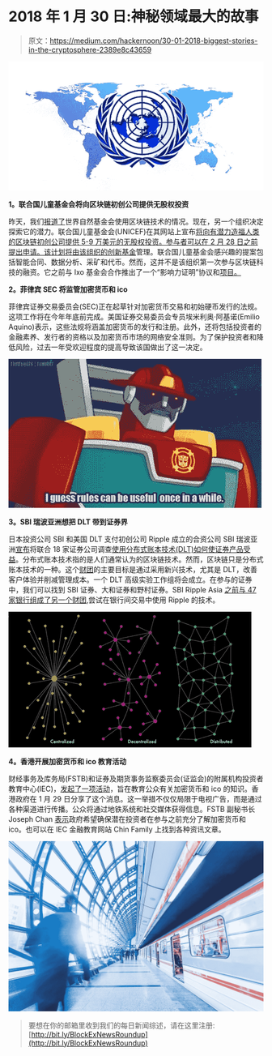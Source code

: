 # 2018 年 1 月 30 日:神秘领域最大的故事

> 原文：<https://medium.com/hackernoon/30-01-2018-biggest-stories-in-the-cryptosphere-2389e8c43659>

![](img/387f0a4d03f5a6c84b01a1d18e352327.png)

**1。联合国儿童基金会将向区块链初创公司提供无股权投资**

昨天，我们[报道了](https://hackernoon.com/29-01-2018-biggest-stories-in-the-cryptosphere-acd08a271e4b)世界自然基金会使用区块链技术的情况。现在，另一个组织决定探索它的潜力。联合国儿童基金会(UNICEF)在其网站上宣布[将向有潜力造福人类的区块链初创公司提供 5-9 万美元的无股权投资。参与者可以在 2 月 28 日之前提出申请。该计划将由该组织的](http://unicefstories.org/blockchaincall/)[创新基金](https://www.unicef.org/innovation/innovation_90879.html)管理。联合国儿童基金会感兴趣的提案包括智能合同、数据分析、采矿和代币。然而，这并不是该组织第一次参与区块链科技的融资。它之前与 Ixo 基金会合作推出了一个“影响力证明”协议和[项目。](http://amply.tech/)

**2。菲律宾 SEC 将监管加密货币和 ico**

菲律宾证券交易委员会(SEC)正在起草针对加密货币交易和初始硬币发行的法规。这项工作将在今年年底前完成。美国证券交易委员会专员埃米利奥·阿基诺(Emilio Aquino)表示，这些法规将涵盖加密货币的发行和注册。此外，还将包括投资者的金融素养、发行者的资格以及加密货币市场的网络安全准则。为了保护投资者和降低风险，过去一年受欢迎程度的提高导致该国做出了这一决定。

![](img/e66742c058998fe30ed41c6a677c0d2d.png)

**3。SBI 瑞波亚洲想把 DLT 带到证券界**

日本投资公司 SBI 和美国 DLT 支付初创公司 Ripple 成立的合资公司 SBI 瑞波亚洲[宣布](http://www.sbigroup.co.jp/news/2018/0130_10962.html)将联合 18 家证券公司调查[使用分布式账本技术(DLT)如何使证券产品受益](https://www.coindesk.com/sbi-ripple-asia-forms-consortium-to-bring-dlt-to-securities/?utm_content=buffer3b88c&utm_medium=social&utm_source=twitter.com&utm_campaign=buffer)。分布式账本技术指的是人们通常认为的区块链技术。然而，区块链只是分布式账本技术的一种。这个[财团](https://dictionary.cambridge.org/dictionary/english/consortium)的主要目标是通过采用新兴技术，尤其是 DLT，改善客户体验并削减管理成本。一个 DLT 高级实验工作组将会成立。在参与的证券中，我们可以找到 SBI 证券、大和证券和野村证券。SBI Ripple Asia [之前与 47 家银行组成了另一个财团](https://www.coindesk.com/47-banks-blockchain-complete-dlt-cloud-pilot-ripple-tech/),尝试在银行间交易中使用 Ripple 的技术。

![](img/f9381b36939c881ce66e25318108b21e.png)

**4。香港开展加密货币和 ico 教育活动**

财经事务及库务局(FSTB)和证券及期货事务监察委员会(证监会)的附属机构投资者教育中心(IEC)，[发起了一项活动](https://www.coindesk.com/hong-kong-seeks-to-educate-the-public-on-cryptocurrency-and-icos/?utm_content=buffer6b7f8&utm_medium=social&utm_source=twitter.com&utm_campaign=buffer)，旨在教育公众有关加密货币和 ico 的知识。香港政府在 1 月 29 日分享了这个消息。这一举措不仅仅局限于电视广告，而是通过各种渠道进行传播。公众将通过地铁系统和社交媒体获得信息。FSTB 副秘书长 Joseph Chan [表示](https://www.techspot.com/news/72988-hong-kong-launch-tv-ad-campaign-warning-people.html)政府希望确保潜在投资者在参与之前充分了解加密货币和 ico。也可以在 IEC 金融教育网站 Chin Family 上找到各种资讯文章。

![](img/f490bbf7d38dd7ffc724164f73a31f0f.png)

> 要想在你的邮箱里收到我们的每日新闻综述，请在这里注册:[http://bit.ly/BlockExNewsRoundup](http://bit.ly/BlockExNewsRoundup)